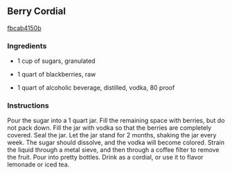 ## Berry Cordial

[fbcab4150b](http://allrecipes.com/recipe/berry-cordial/)

### Ingredients

 - 1 cup of sugars, granulated

 - 1 quart of blackberries, raw

 - 1 quart of alcoholic beverage, distilled, vodka, 80 proof

### Instructions

Pour the sugar into a 1 quart jar. Fill the remaining space with berries, but do not pack down. Fill the jar with vodka so that the berries are completely covered. Seal the jar. Let the jar stand for 2 months, shaking the jar every week. The sugar should dissolve, and the vodka will become colored. Strain the liquid through a metal sieve, and then through a coffee filter to remove the fruit. Pour into pretty bottles. Drink as a cordial, or use it to flavor lemonade or iced tea.